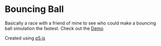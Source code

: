 # Bouncing Ball

Basically a race with a friend of mine to see who could make a bouncing ball simulation the fastest.  Check out the [Demo](https://omareq.github.io/bouncing-ball)

Created using [p5.js](https://p5js.org/)
